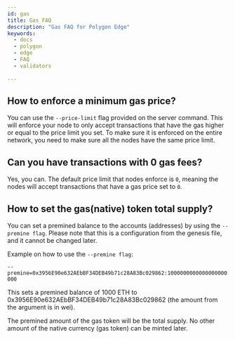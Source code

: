 ```yaml
---
id: gas
title: Gas FAQ
description: "Gas FAQ for Polygon Edge"
keywords:
  - docs
  - polygon
  - edge
  - FAQ
  - validators
  
---
```


## How to enforce a minimum gas price?
You can use the `--price-limit` flag provided on the server command. This will enforce your node to only accept transactions that have the gas higher or equal to the price limit you set. To make sure it is enforced on the entire network, you need to make sure all the nodes have the same price limit.


## Can you have transactions with 0 gas fees?
Yes, you can. The default price limit that nodes enforce is `0`, meaning the nodes will accept transactions that have a gas price set to `0`.

## How to set the gas(native) token total supply?

You can set a premined balance to the accounts (addresses) by using the `--premine flag`. Please note that this is a configuration from the genesis file, and it cannot be changed later.

Example on how to use the `--premine flag`:

`--premine=0x3956E90e632AEbBF34DEB49b71c28A83Bc029862:1000000000000000000000`

This sets a premined balance of 1000 ETH to 0x3956E90e632AEbBF34DEB49b71c28A83Bc029862 (the amount from the argument is in wei). 

The premined amount of the gas token will be the total supply. No other amount of the native currency (gas token) can be minted later.
